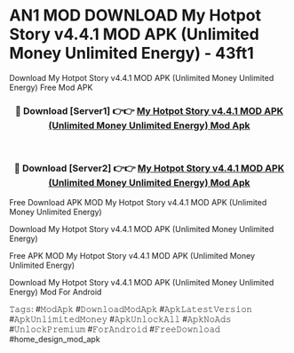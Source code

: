 # AN1 MOD DOWNLOAD My Hotpot Story v4.4.1 MOD APK (Unlimited Money Unlimited Energy) - 43ft1
Download My Hotpot Story v4.4.1 MOD APK (Unlimited Money Unlimited Energy) Free Mod APK

<div align="center">
<h3>🔴 Download [Server1] 👉👉 <a href="https://apk-comot.site?title=My_Hotpot_Story_v4.4.1_MOD_APK_(Unlimited_Money_Unlimited_Energy)">My Hotpot Story v4.4.1 MOD APK (Unlimited Money Unlimited Energy) Mod Apk</a></h3><br>

<h3>🔴 Download [Server2] 👉👉 <a href="https://apk-comot.site?title=My_Hotpot_Story_v4.4.1_MOD_APK_(Unlimited_Money_Unlimited_Energy)">My Hotpot Story v4.4.1 MOD APK (Unlimited Money Unlimited Energy) Mod Apk</a></h3>
</div>


Free Download APK MOD My Hotpot Story v4.4.1 MOD APK (Unlimited Money Unlimited Energy)

Download My Hotpot Story v4.4.1 MOD APK (Unlimited Money Unlimited Energy) 

Free APK MOD My Hotpot Story v4.4.1 MOD APK (Unlimited Money Unlimited Energy) 

Download My Hotpot Story v4.4.1 MOD APK (Unlimited Money Unlimited Energy) Mod For Android

𝚃𝚊𝚐𝚜: #𝙼𝚘𝚍𝙰𝚙𝚔 #𝙳𝚘𝚠𝚗𝚕𝚘𝚊𝚍𝙼𝚘𝚍𝙰𝚙𝚔 #𝙰𝚙𝚔𝙻𝚊𝚝𝚎𝚜𝚝𝚅𝚎𝚛𝚜𝚒𝚘𝚗 #𝙰𝚙𝚔𝚄𝚗𝚕𝚒𝚖𝚒𝚝𝚎𝚍𝙼𝚘𝚗𝚎𝚢 #𝙰𝚙𝚔𝚄𝚗𝚕𝚘𝚌𝚔𝙰𝚕𝚕 #𝙰𝚙𝚔𝙽𝚘𝙰𝚍𝚜 #𝚄𝚗𝚕𝚘𝚌𝚔𝙿𝚛𝚎𝚖𝚒𝚞𝚖 #𝙵𝚘𝚛𝙰𝚗𝚍𝚛𝚘𝚒𝚍 #𝙵𝚛𝚎𝚎𝙳𝚘𝚠𝚗𝚕𝚘𝚊𝚍 #home_design_mod_apk